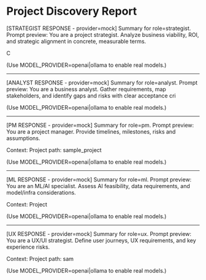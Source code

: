 # Project Discovery Report

[STRATEGIST RESPONSE - provider=mock]
Summary for role=strategist. Prompt preview: You are a project strategist. Analyze business viability, ROI, and strategic alignment in concrete, measurable terms.

C

(Use MODEL_PROVIDER=openai|ollama to enable real models.)

---

[ANALYST RESPONSE - provider=mock]
Summary for role=analyst. Prompt preview: You are a business analyst. Gather requirements, map stakeholders, and identify gaps and risks with clear acceptance cri

(Use MODEL_PROVIDER=openai|ollama to enable real models.)

---

[PM RESPONSE - provider=mock]
Summary for role=pm. Prompt preview: You are a project manager. Provide timelines, milestones, risks and assumptions.

Context:
Project path: sample_project


(Use MODEL_PROVIDER=openai|ollama to enable real models.)

---

[ML RESPONSE - provider=mock]
Summary for role=ml. Prompt preview: You are an ML/AI specialist. Assess AI feasibility, data requirements, and model/infra considerations.

Context:
Project

(Use MODEL_PROVIDER=openai|ollama to enable real models.)

---

[UX RESPONSE - provider=mock]
Summary for role=ux. Prompt preview: You are a UX/UI strategist. Define user journeys, UX requirements, and key experience risks.

Context:
Project path: sam

(Use MODEL_PROVIDER=openai|ollama to enable real models.)